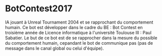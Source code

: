 # BotContest2017
IA jouant à Unreal Tournament 2004 et se rapprochant du comportement humain.
Ce bot est développer dans le cadre du BE : Bot Contest en troisième année de Licence informatique à l'université Toulouse III : Paul Sabatier.
Le but de ce bot est de se rapprocher dans la mesure du possible du comportement humain, cepandant le bot de communique pas (pas de message dans le canal global ou celui d'équipe).
